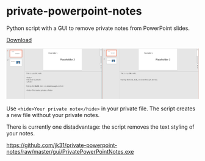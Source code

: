 # private-powerpoint-notes

Python script with a GUI to remove private notes from PowerPoint slides.

<a href="https://github.com/jk31/private-powerpoint-notes/raw/master/gui/PrivatePowerPointNotes.exe">Download</a>

![example image](/slides/example.png)

Use `<hide>Your private note</hide>` in your private file. The script creates a new file without your private notes.

There is currently one distadvantage: the script removes the text styling of your notes.

https://github.com/jk31/private-powerpoint-notes/raw/master/gui/PrivatePowerPointNotes.exe